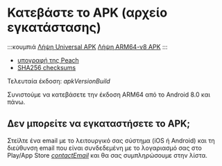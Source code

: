 # Κατεβάστε το APK (αρχείο εγκατάστασης)

:::κουμπιά
[Λήψη Universal APK]($apkUniversalUrl$)
[Λήψη ARM64-v8 APK]($apkArm64v8Url$)
:::

- [υπογραφή της Peach]($apkSignaturesUrl$)
- [SHA256 checksums]($apkChecksumsUrl$)

Τελευταία έκδοση: $apkVersionBuild$

Συνιστούμε να κατεβάσετε την έκδοση ARM64 από το Android 8.0 και πάνω.

## Δεν μπορείτε να εγκαταστήσετε το APK;

Στείλτε ένα email με το λειτουργικό σας σύστημα (iOS ή Android) και τη διεύθυνση email που είναι συνδεδεμένη με το λογαριασμό σας στο Play/App Store [$contactEmail$](mailto:$contactEmail$) και θα σας συμπληρώσουμε στην λίστα.
